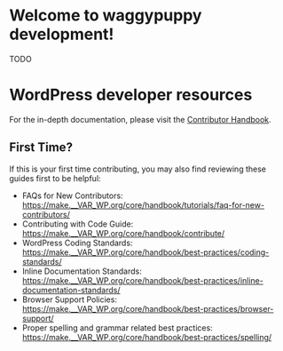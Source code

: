 # Welcome to waggypuppy development!

TODO

# WordPress developer resources

For the in-depth documentation, please visit the [Contributor Handbook](https://make.__VAR_WP.org/core/handbook/contribute/).

## First Time?
If this is your first time contributing, you may also find reviewing these guides first to be helpful:
- FAQs for New Contributors: https://make.__VAR_WP.org/core/handbook/tutorials/faq-for-new-contributors/
- Contributing with Code Guide: https://make.__VAR_WP.org/core/handbook/contribute/
- WordPress Coding Standards: https://make.__VAR_WP.org/core/handbook/best-practices/coding-standards/
- Inline Documentation Standards: https://make.__VAR_WP.org/core/handbook/best-practices/inline-documentation-standards/
- Browser Support Policies: https://make.__VAR_WP.org/core/handbook/best-practices/browser-support/
- Proper spelling and grammar related best practices: https://make.__VAR_WP.org/core/handbook/best-practices/spelling/
